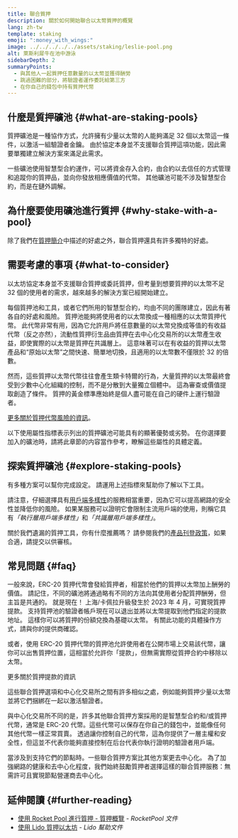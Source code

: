 ```yaml
---
title: 聯合質押
description: 關於如何開始聯合以太幣質押的概覽
lang: zh-tw
template: staking
emoji: ":money_with_wings:"
image: ../../../../../assets/staking/leslie-pool.png
alt: 萊斯利犀牛在池中游泳
sidebarDepth: 2
summaryPoints:
  - 與其他人一起質押任意數量的以太幣並獲得酬勞
  - 跳過困難的部分，將驗證者運作委託給第三方
  - 在你自己的錢包中持有質押代幣
---
```


## 什麼是質押礦池 {#what-are-staking-pools}

質押礦池是一種協作方式，允許擁有少量以太幣的人能夠滿足 32 個以太幣這一條件，以激活一組驗證者金鑰。 由於協定本身並不支援聯合質押這項功能，因此需要單獨建立解決方案來滿足此需求。

一些礦池使用智慧型合約運作，可以將資金存入合約，由合約以去信任的方式管理和追蹤你的質押品，並向你發放相應價值的代幣。 其他礦池可能不涉及智慧型合約，而是在鏈外調解。

## 為什麼要使用礦池進行質押 {#why-stake-with-a-pool}

除了我們在[質押簡介](/staking/)中描述的好處之外，聯合質押還具有許多獨特的好處。

<CardGrid>
  <Card title="參與門檻低" emoji="🐟" description="Not a whale? No problem. Most staking pools let you stake virtually any amount of ETH by joining forces with other stakers, unlike staking solo which requires 32 ETH." />
  <Card title="立即質押" emoji=":stopwatch:" description="Staking with a pool is as easy as a token swap. No need to worry about hardware setup and node maintenance. Pools allow you to deposit your ETH which enables node operators to run validators. Rewards are then distributed to contributors minus a fee for node operations." />
  <Card title="質押代幣" emoji=":droplet:" description="Many staking pools provide a token that represents a claim on your staked ETH and the rewards it generates. This allows you to make use of your staked ETH, e.g. as collateral in DeFi applications." />
</CardGrid>

<StakingComparison page="pools" />

## 需要考慮的事項 {#what-to-consider}

以太坊協定本身並不支援聯合質押或委託質押，但考量到想要質押的以太幣不足 32 個的使用者的需求，越來越多的解決方案已經開始建立。

每個質押池和工具，或者它們所用的智慧型合約，均由不同的團隊建立，因此有著各自的好處和風險。 質押池能夠將使用者的以太幣換成一種相應的以太幣質押代幣。 此代幣非常有用，因為它允許用戶將任意數量的以太幣兌換成等值的有收益代幣（反之亦然），流動性質押衍生品由質押在去中心化交易所的以太幣產生收益，即使實際的以太幣是質押在共識層上。 這意味著可以在有收益的質押以太幣產品和“原始以太幣”之間快速、簡單地切換，且適用的以太幣數不僅限於 32 的倍數。

然而，這些質押以太幣代幣往往會產生類卡特爾的行為，大量質押的以太幣最終會受到少數中心化組織的控制，而不是分散到大量獨立個體中。 這為審查或價值提取創造了條件。 質押的黃金標準應始終是個人盡可能在自己的硬件上運行驗證者。

[更多關於質押代幣風險的資訊](https://notes.ethereum.org/@djrtwo/risks-of-lsd)。

以下使用屬性指標表示列出的質押礦池可能具有的顯著優勢或劣勢。 在你選擇要加入的礦池時，請將此章節的内容當作參考，瞭解這些屬性的具體定義。

<StakingConsiderations page="pools" />

## 探索質押礦池 {#explore-staking-pools}

有多種方案可以幫你完成設定。 請運用上述指標來幫助你了解以下工具。

<ProductDisclaimer />

<StakingProductsCardGrid category="pools" />

請注意，仔細選擇具有[用戶端多樣性](/developers/docs/nodes-and-clients/client-diversity/)的服務相當重要，因為它可以提高網路的安全性並降低你的風險。 如果某服務可以證明它會限制主流用戶端的使用，則稱它具有<em style="text-transform: uppercase;">「執行層用戶端多樣性」</em>和<em style="text-transform: uppercase;">「共識層用戶端多樣性」</em>。

關於我們遺漏的質押工具，你有什麼推薦嗎？ 請參閱我們的[產品刊登政策](/contributing/adding-staking-products/)，如果合適，請提交以供審核。

## 常見問題 {#faq}

<ExpandableCard title="如何賺取獎勵">
一般來說，ERC-20 質押代幣會發給質押者，相當於他們的質押以太幣加上酬勞的價值。 請記住，不同的礦池將通過略有不同的方法向其使用者分配質押酬勞，但主旨是共通的。
</ExpandableCard>

<ExpandableCard title="什麼時候可以提取我的質押">
就是現在！ 上海/卡佩拉升級發生於 2023 年 4 月，可實現質押提款。 支持質押池的驗證者帳戶現在可以退出並將以太幣提取到他們指定的提款地址。 這樣你可以將質押的份額兌換為基礎以太幣。 有關此功能的具體操作方式，請與你的提供商確認。

或者，使用 ERC-20 質押代幣的質押池允許使用者在公開市場上交易該代幣，讓你可以出售質押位置，這相當於允許你「提款」，但無需實際從質押合約中移除以太幣。

<ButtonLink to="/staking/withdrawals/">更多關於質押提款的資訊</ButtonLink>
</ExpandableCard>

<ExpandableCard title="這與我在交易所進行質押有什麼不同？">
這些聯合質押選項和中心化交易所之間有許多相似之處，例如能夠質押少量以太幣並將它們捆綁在一起以激活驗證者。

與中心化交易所不同的是，許多其他聯合質押方案採用的是智慧型合約和/或質押代幣，通常是 ERC-20 代幣。這些代幣可以保存在你自己的錢包中，並能像任何其他代幣一樣正常買賣。 透過讓你控制自己的代幣，這為你提供了一層主權和安全性，但這並不代表你能夠直接控制在后台代表你執行證明的驗證者用戶端。

當涉及到支持它們的節點時。一些聯合質押方案比其他方案更去中心化。 為了加強網路的健康和去中心化程度，我們始終鼓勵質押者選擇這樣的聯合質押服務：無需許可且實現節點營運商去中心化。
</ExpandableCard>

## 延伸閱讀 {#further-reading}

- [使用 Rocket Pool 進行質押 - 質押概覽](https://docs.rocketpool.net/guides/staking/overview.html) - _RocketPool 文件_
- [使用 Lido 質押以太坊](https://help.lido.fi/en/collections/2947324-staking-ethereum-with-lido) - _Lido 幫助文件_

